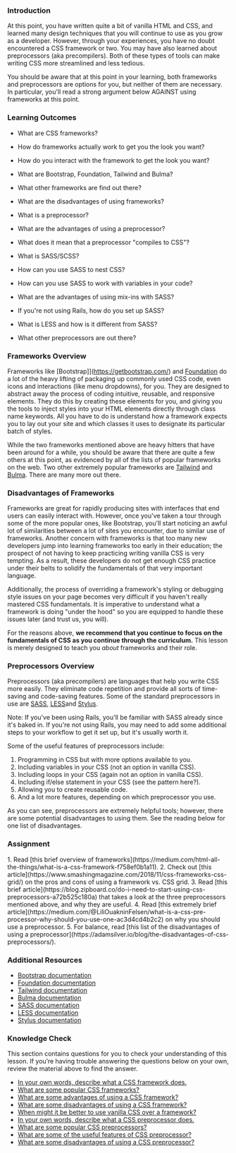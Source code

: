 ### Introduction

At this point, you have written quite a bit of vanilla HTML and CSS, and learned many design techniques that you will continue to use as you grow as a developer. However, through your experiences, you have no doubt encountered a CSS framework or two. You may have also learned about preprocessors (aka precompilers). Both of these types of tools can make writing CSS more streamlined and less tedious.

You should be aware that at this point in your learning, both frameworks and preprocessors are options for you, but neither of them are necessary. In particular, you'll read a strong argument below AGAINST using frameworks at this point.

### Learning Outcomes

- What are CSS frameworks?
- How do frameworks actually work to get you the look you want?
- How do you interact with the framework to get the look you want?
- What are Bootstrap, Foundation, Tailwind and Bulma?
- What other frameworks are find out there?
- What are the disadvantages of using frameworks?

- What is a preprocessor?
- What are the advantages of using a preprocessor?
- What does it mean that a preprocessor "compiles to CSS"?
- What is SASS/SCSS?
- How can you use SASS to nest CSS?
- How can you use SASS to work with variables in your code?
- What are the advantages of using mix-ins with SASS?
- If you're not using Rails, how do you set up SASS?
- What is LESS and how is it different from SASS?
- What other preprocessors are out there?

### Frameworks Overview

Frameworks like [Bootstrap]](https://getbootstrap.com/) and [Foundation](https://get.foundation) do a lot of the heavy lifting of packaging up commonly used CSS code, even icons and interactions (like menu dropdowns), for you. They are designed to abstract away the process of coding intuitive, reusable, and responsive elements. They do this by creating these elements for you, and giving you the tools to inject styles into your HTML elements directly through class name keywords. All you have to do is understand how a framework expects you to lay out your site and which classes it uses to designate its particular batch of styles.

While the two frameworks mentioned above are heavy hitters that have been around for a while, you should be aware that there are quite a few others at this point, as evidenced by all of the lists of popular frameworks on the web. Two other extremely popular frameworks are [Tailwind](https://tailwindcss.com/) and [Bulma](https://bulma.io/). There are many more out there.

### Disadvantages of Frameworks

Frameworks are great for rapidly producing sites with interfaces that end users can easily interact with. However, once you've taken a tour through some of the more popular ones, like Bootstrap, you'll start noticing an awful lot of similarities between a lot of sites you encounter, due to similar use of frameworks. Another concern with frameworks is that too many new developers jump into learning frameworks too early in their education; the prospect of not having to keep practicing writing vanilla CSS is very tempting. As a result, these developers do not get enough CSS practice under their belts to solidify the fundamentals of that very important language.

Additionally, the process of overriding a framework's styling or debugging style issues on your page becomes very difficult if you haven't really mastered CSS fundamentals. It is imperative to understand what a framework is doing "under the hood" so you are equipped to handle these issues later (and trust us, you will).

For the reasons above, **we recommend that you continue to focus on the fundamentals of CSS as you continue through the curriculum.** This lesson is merely designed to teach you _about_ frameworks and their role.

### Preprocessors Overview

Preprocessors (aka precompilers) are languages that help you write CSS more easily. They  eliminate code repetition and provide all sorts of time-saving and code-saving features. Some of the standard preprocessors in use are [SASS](https://sass-lang.com/), [LESS](https://lesscss.org/)and [Stylus](https://stylus-lang.com/).

Note: If you've been using Rails, you'll be familiar with SASS already since it's baked in.  If you're not using Rails, you may need to add some additional steps to your workflow to get it set up, but it's usually worth it.

Some of the useful features of preprocessors include:

1. Programming in CSS but with more options available to you.
2. Including variables in your CSS (not an option in vanilla CSS).
3. Including loops in your CSS (again not an option in vanilla CSS).
4. Including if/else statement in your CSS (see the pattern here?).
5. Allowing you to create reusable code.
6. And a lot more features, depending on which preprocessor you use.

As you can see, preprocessors are extremely helpful tools; however, there are some potential disadvantages to using them. See the reading below for one list of disadvantages.

### Assignment

<div class="lesson-content__panel" markdown="1">
1. Read [this brief overview of frameworks](https://medium.com/html-all-the-things/what-is-a-css-framework-f758ef0b1a11).
2. Check out [this article](https://www.smashingmagazine.com/2018/11/css-frameworks-css-grid/) on the pros and cons of using a framework vs. CSS grid.
3. Read [this brief article](https://blog.zipboard.co/do-i-need-to-start-using-css-preprocessors-a72b525c180a) that takes a look at the three preprocessors mentioned above, and why they are useful.
4. Read [this extremely brief article](https://medium.com/@LiliOuakninFelsen/what-is-a-css-pre-processor-why-should-you-use-one-ac3d4cd4b2c2) on why you should use a preprocessor.
5. For balance, read [this list of the disadvantages of using a preprocessor](https://adamsilver.io/blog/the-disadvantages-of-css-preprocessors/).
</div>

### Additional Resources

* [Bootstrap documentation](https://bootstrapdocs.com/v3.0.3/docs/getting-started/)
* [Foundation documentation](https://get.foundation/sites/docs/)
* [Tailwind documentation](https://tailwindcss.com/docs)
* [Bulma documentation](https://bulma.io/documentation/)
* [SASS documentation](https://sass-lang.com/documentation)
* [LESS documentation](https://lesscss.org/)
* [Stylus documentation](https://stylus-lang.com/)


### Knowledge Check

This section contains questions for you to check your understanding of this lesson. If you’re having trouble answering the questions below on your own, review the material above to find the answer.

* [In your own words, describe what a CSS framework does.](https://www.browserstack.com/guide/top-css-frameworks)
* [What are some popular CSS frameworks?](https://dev.to/thenerdydev/best-css-frameworks-in-2021-1f3p)
* [What are some advantages of using a CSS framework?](https://speckyboy.com/discussing-the-pros-and-cons-of-using-a-css-framework/)
* [What are some disadvantages of using a CSS framework?](https://speckyboy.com/discussing-the-pros-and-cons-of-using-a-css-framework/)
* [When might it be better to use vanilla CSS over a framework?](https://dev.to/shubambhasin/vanilla-css-vs-css-frameworks-3ol7)
* [In your own words, describe what a CSS preprocessor does.](https://developer.mozilla.org/en-US/docs/Glossary/CSS_preprocessor)
* [What are some popular CSS preprocessors?](https://developer.mozilla.org/en-US/docs/Glossary/CSS_preprocessor)
* [What are some of the useful features of CSS preprocessor?](https://www.freecodecamp.org/news/css-preprocessors/)
* [What are some disadvantages of using a CSS preprocessor?](https://adamsilver.io/blog/the-disadvantages-of-css-preprocessors/)
